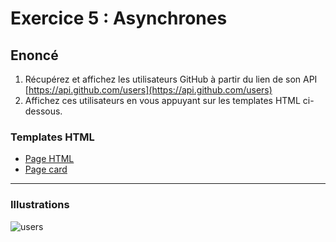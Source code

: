 # Exercice 5 : Asynchrones

## Enoncé

1. Récupérez et affichez les utilisateurs GitHub à partir du lien de son API [https://api.github.com/users](https://api.github.com/users)
2. Affichez ces utilisateurs en vous appuyant sur les templates HTML ci-dessous.

### Templates HTML

- [Page HTML](./ressources/exercice5-home.html)
- [Page card](./ressources/exercice5-user-card.html)

---

### Illustrations

![users](./img/mockup-ex5.png)